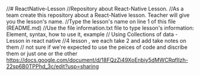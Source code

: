 //# ReactNative-Lesson
//Repository about React-Native Lesson.
//As a team create this repository about a React-Native lesson. Teacher will give you the lesson's name.
//Type the lesson's name on line 1 of this file (README.md)
//Use the file information.txt file to type lesson's information: Element, syntax, how to use it, example
// Using Collections of data - Lesson in react native 
  //4 lesson , we each take 2 and add take notes on them 
  // not sure if we're expected to use the peices of code and discribe them or just one or the other 
https://docs.google.com/document/d/18FQzZi49XoEnbiy5dMWCRqfIlzh-22sp6B0TPPhd_3c/edit?usp=sharing

